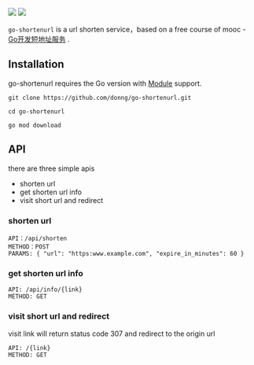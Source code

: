 ![](https://img.shields.io/badge/language-go-blue.svg) ![](https://github.com/donng/go-shortenurl/workflows/go%20build/badge.svg)

`go-shortenurl` is a url shorten service，based on a free course of mooc - [Go开发短地址服务](https://www.imooc.com/learn/1150) .

## Installation

go-shortenurl requires the Go version with [Module](https://github.com/golang/go/wiki/Modules) support.

```
git clone https://github.com/donng/go-shortenurl.git

cd go-shortenurl

go mod download
```

## API

there are three simple apis

- shorten url
- get shorten url info
- visit short url and redirect

### shorten url

```
API：/api/shorten
METHOD：POST
PARAMS: { "url": "https:www.example.com", "expire_in_minutes": 60 }
```

### get shorten url info

```
API: /api/info/{link}
METHOD: GET
```

### visit short url and redirect

visit link will return status code 307 and redirect to the origin url

```
API: /{link}
METHOD: GET
```
